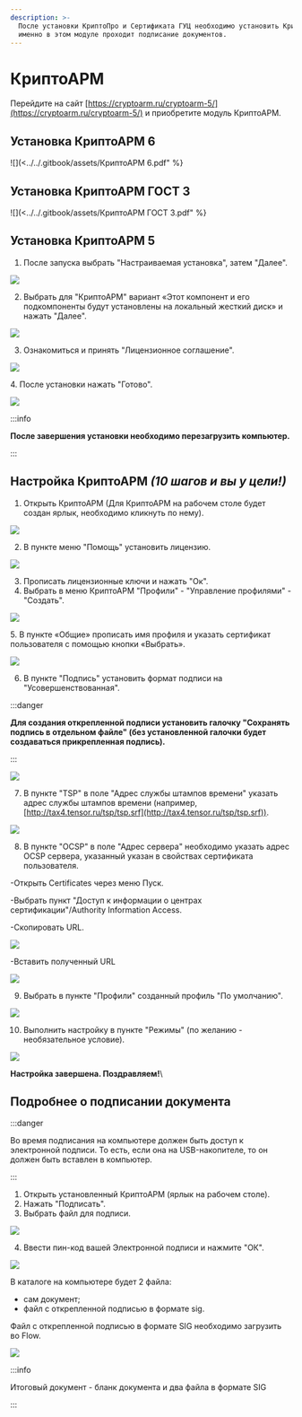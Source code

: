 ```yaml
---
description: >-
  После установки КриптоПро и Сертификата ГУЦ необходимо установить КриптоАРМ,
  именно в этом модуле проходит подписание документов.
---
```


# КриптоАРМ

Перейдите на сайт [https://cryptoarm.ru/cryptoarm-5/](https://cryptoarm.ru/cryptoarm-5/)  и приобретите модуль КриптоАРМ.

## Установка КриптоАРМ 6

![](<../../.gitbook/assets/КриптоАРМ 6.pdf" %}

## Установка КриптоАРМ ГОСТ 3

![](<../../.gitbook/assets/КриптоАРМ ГОСТ 3.pdf" %}

## Установка КриптоАРМ 5

1. После запуска  выбрать "Настраиваемая установка", затем "Далее".

![](<../../.gitbook/assets/image (109).png>)

2. Выбрать для "КриптоАРМ" вариант «Этот компонент и его подкомпоненты будут установлены на локальный жесткий диск» и нажать "Далее".

![](<../../.gitbook/assets/image (110).png>)

3. Ознакомиться и принять "Лицензионное соглашение".

![](<../../.gitbook/assets/image (111).png>)

4\. После установки нажать "Готово".

![](<../../.gitbook/assets/image (112).png>)

:::info

**После завершения установки необходимо перезагрузить компьютер.**

:::

## Настройка КриптоАРМ _(10 шагов и вы у цели!)_

1. Открыть КриптоАРМ (Для КриптоАРМ на рабочем столе будет создан ярлык, необходимо кликнуть по нему).

![](<../../.gitbook/assets/image (113).png>)

2.  В пункте меню "Помощь" установить лицензию.

![](<../../.gitbook/assets/image (114).png>)

3. Прописать лицензионные ключи и нажать "Ок".
4. Выбрать в меню КриптоАРМ "Профили" - "Управление профилями" -"Создать".

![](<../../.gitbook/assets/image (115).png>)

5\. В пункте «Общие» прописать имя профиля и указать сертификат пользователя с помощью кнопки «Выбрать».

![](<../../.gitbook/assets/image (116).png>)

6. В пункте "Подпись" установить формат подписи на "Усовершенствованная".

:::danger

**Для создания открепленной подписи установить галочку "Сохранять подпись в отдельном файле" (без установленной галочки будет создаваться прикрепленная подпись).**

:::

![](<../../.gitbook/assets/image (117).png>)

7. В пункте "TSP" в поле "Адрес службы штампов времени" указать адрес службы штампов времени (например, [http://tax4.tensor.ru/tsp/tsp.srf](http://tax4.tensor.ru/tsp/tsp.srf)).

![](<../../.gitbook/assets/image (119).png>)

8. В пункте "OCSP" в поле "Адрес сервера" необходимо указать адрес OCSP сервера, указанный указан в свойствах сертификата пользователя.

-Открыть Certificates через меню Пуск.

-Выбрать пункт "Доступ к информации о центрах сертификации"/Authority Information Access.

-Скопировать URL.

![](<../../.gitbook/assets/image (120).png>)

-Вставить полученный URL

![](<../../.gitbook/assets/image (121).png>)

9. Выбрать в пункте "Профили" созданный профиль "По умолчанию".

![](<../../.gitbook/assets/image (123).png>)

10. Выполнить настройку в пункте "Режимы" (по желанию - необязательное условие).

![](<../../.gitbook/assets/image (122).png>)

**Настройка завершена. Поздравляем!**\


## Подробнее о подписании документа

:::danger

Во время подписания на компьютере должен быть доступ к электронной подписи. То есть, если она на USB-накопителе, то он должен быть вставлен в компьютер.

:::

1. Открыть установленный КриптоАРМ (ярлык на рабочем столе).
2. Нажать "Подписать".
3. Выбрать файл для подписи.

![](<../../.gitbook/assets/image (124).png>)

4. Ввести пин-код вашей Электронной подписи и нажмите "ОК".

![](<../../.gitbook/assets/image (125).png>)

В каталоге на компьютере будет 2 файла:

* сам документ;
* файл с открепленной подписью в формате sig.

Файл с открепленной подписью в формате SIG необходимо загрузить во Flow.

![](<../../.gitbook/assets/image (126).png>)

:::info

Итоговый документ - бланк документа и два файла в формате SIG

:::
